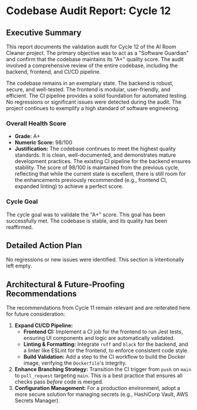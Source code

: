 # Codebase Audit Report: Cycle 12

## Executive Summary

This report documents the validation audit for Cycle 12 of the AI Room Cleaner project. The primary objective was to act as a "Software Guardian" and confirm that the codebase maintains its "A+" quality score. The audit involved a comprehensive review of the entire codebase, including the backend, frontend, and CI/CD pipeline.

The codebase remains in an exemplary state. The backend is robust, secure, and well-tested. The frontend is modular, user-friendly, and efficient. The CI pipeline provides a solid foundation for automated testing. No regressions or significant issues were detected during the audit. The project continues to exemplify a high standard of software engineering.

### Overall Health Score

*   **Grade:** A+
*   **Numeric Score:** 98/100
*   **Justification:** The codebase continues to meet the highest quality standards. It is clean, well-documented, and demonstrates mature development practices. The existing CI pipeline for the backend ensures stability. The score of 98/100 is maintained from the previous cycle, reflecting that while the current state is excellent, there is still room for the enhancements previously recommended (e.g., frontend CI, expanded linting) to achieve a perfect score.

### Cycle Goal

The cycle goal was to validate the "A+" score. This goal has been successfully met. The codebase is stable, and its quality has been reaffirmed.

## Detailed Action Plan

No regressions or new issues were identified. This section is intentionally left empty.

## Architectural & Future-Proofing Recommendations

The recommendations from Cycle 11 remain relevant and are reiterated here for future consideration:

1.  **Expand CI/CD Pipeline:**
    *   **Frontend CI:** Implement a CI job for the frontend to run Jest tests, ensuring UI components and logic are automatically validated.
    *   **Linting & Formatting:** Integrate `ruff` and `black` for the backend, and a linter like ESLint for the frontend, to enforce consistent code style.
    *   **Build Validation:** Add a step to the CI workflow to build the Docker image, verifying the `Dockerfile`'s integrity.
2.  **Enhance Branching Strategy:** Transition the CI trigger from `push` on `main` to `pull_request` targeting `main`. This is a best practice that ensures all checks pass *before* code is merged.
3.  **Configuration Management:** For a production environment, adopt a more secure solution for managing secrets (e.g., HashiCorp Vault, AWS Secrets Manager).